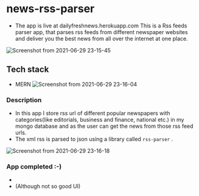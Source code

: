 # news-rss-parser

- The app is live at dailyfreshnews.herokuapp.com
This is a Rss feeds parser app, that parses rss feeds from different newspaper websites and deliver you the best news from all over the internet at one place.

![Screenshot from 2021-06-29 23-15-45](https://user-images.githubusercontent.com/52878118/123844743-04145b80-d931-11eb-903e-f569aa2ea506.png)



## Tech stack
- MERN
![Screenshot from 2021-06-29 23-16-04](https://user-images.githubusercontent.com/52878118/123844795-1393a480-d931-11eb-9d20-e4ca85b669e6.png) 

### Description
- In this app I store rss url of different popular newspapers with categories(like editorials, business and finance, national etc.) in my mongo database and as the user can  get the news from those rss feed urls.
- The xml rss is parsed to  json using a library called `rss-parser` .

![Screenshot from 2021-06-29 23-16-18](https://user-images.githubusercontent.com/52878118/123844821-1db5a300-d931-11eb-992f-73e587abf383.png)


### App completed :-) 

- 
- (Although not so good UI)
